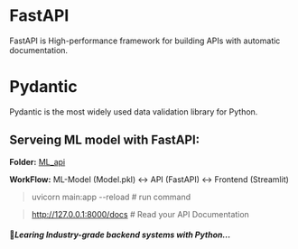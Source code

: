 # FastAPI 
FastAPI is High-performance framework for building APIs with automatic documentation.


# Pydantic
Pydantic is the most widely used data validation library for Python.


## Serveing ML model with FastAPI:
**Folder:** [ML_api](backendAPI/ML_api)

**WorkFlow:** ML-Model (Model.pkl) <-> API (FastAPI) <-> Frontend (Streamlit)



> uvicorn main:app --reload  # run command

> http://127.0.0.1:8000/docs  # Read your API Documentation


#### 🎯*Learing Industry-grade backend systems with Python...*
